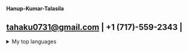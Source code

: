 #### Hanup-Kumar-Talasila
tahaku0731@gmail.com | +1 (717)-559-2343 | 
--------------------------------------------------------------

<details>
<summary>My top languages</summary>

| Rank | Languages |
|-----:|-----------|
|     1| JavaScript|
|     2| Python    |
|     3| SQL       |

</details>
